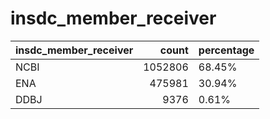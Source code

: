 # insdc_member_receiver
| insdc_member_receiver   |   count | percentage   |
|:------------------------|--------:|:-------------|
| NCBI                    | 1052806 | 68.45%       |
| ENA                     |  475981 | 30.94%       |
| DDBJ                    |    9376 | 0.61%        |